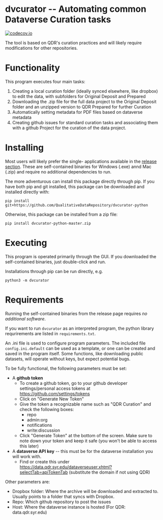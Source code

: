 # dvcurator -- Automating common Dataverse Curation tasks
[![codecov.io](https://codecov.io/gh/QualitativeDataRepository/dvcurator-python/branch/master/graphs/badge.svg?branch=master)](https://app.codecov.io/gh/QualitativeDataRepository/dvcurator-python)

The tool is based on QDR's curation practices and will likely require modifications for other repositories.

# Functionality

This program executes four main tasks:

1. Creating a local curation folder (ideally synced elsewhere, like dropbox) to edit the data, with subfolders for Original Deposit and Prepared 
2. Downloading the .zip file for the full data project to the Original Deposit folder and an unzipped version to QDR Prepared for further Curation
3. Automatically setting metadata for PDF files based on dataverse metadata
4. Creating github issues for standard curation tasks and associating them with a github Project for the curation of the data project.

# Installing

Most users will likely prefer the single- applications available in the [release section](https://github.com/QualitativeDataRepository/dvcurator-python//releases/). These are self-contained binaries for Windows (.exe) annd Mac (.zip) and require no additional dependencies to run.

The more adventurous can install this package directly through pip. If you have both pip and git installed, this package can be downloaded and installed directly with:

`pip install git+https://github.com/QualitativeDataRepository/dvcurator-python`

Otherwise, this package can be installed from a zip file:

`pip install dvcurator-python-master.zip`


# Executing

This program is operated primarily through the GUI. If you downloaded the self-contained binaries, just double-click and run.

Installations through pip can be run directly, e.g.

`python3 -m dvcurator`

# Requirements

Running the self-contained binaries from the release page requires *no additional software*.

If you want to run `dvcurator` as an interpreted program, the python library requrirements are listed in `requirements.txt`.

An .ini file is used to configure program parameters. The included file `config.ini.default` can be used as a template, or one can be created and saved in the program itself. Some functions, like downloading public datasets, will operate without keys, but expect potential bugs.

To be fully functional, the following parameters must be set:
* A **github token**
  * To create a github token, go to your github developer settings/personal access tokens at https://github.com/settings/tokens
  * Click on "Generate New Token"
  * Give the token a recognizable name such as "QDR Curation" and check the following boxes:
    * repo
    * admin:org 
    * notifications
    * write:discussion
  * Click "Generate Token" at the bottom of the screen. Make sure to note down your token and keep it safe (you won't be able to access this later)
* A **dataverse API key** -- this must be for the dataverse installation you will work with.
  * Find or create this under https://data.qdr.syr.edu/dataverseuser.xhtml?selectTab=apiTokenTab (substitute the domain if not using QDR)

Other parameters are:
- Dropbox folder: Where the archive will be downloaded and extracted to. Usually points to a folder that syncs with Dropbox.
- Repo: Which github repository to post the issues
- Host: Where the dataverse instance is hosted (For QDR: data.qdr.syr.edu)
